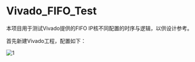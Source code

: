 # Vivado_FIFO_Test
本项目用于测试Vivado提供的FIFO IP核不同配置的时序与逻辑，以供设计参考。

首先新建Vivado工程，配置如下：

![1](https://user-images.githubusercontent.com/95362898/213909600-24b07922-a4d5-44f9-ac8e-815966f764e7.PNG)

